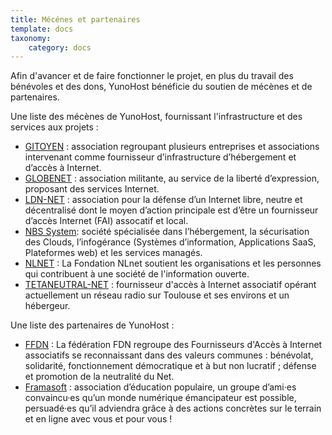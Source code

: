```yaml
---
title: Mécénes et partenaires
template: docs
taxonomy:
    category: docs
---
```


Afin d'avancer et de faire fonctionner le projet, en plus du travail des bénévoles et des dons, YunoHost bénéficie du soutien de mécènes et de partenaires.

Une liste des mécènes de YunoHost, fournissant l'infrastructure et des services aux projets :
- [GITOYEN](https://gitoyen.net) : association regroupant plusieurs entreprises et associations intervenant comme fournisseur d’infrastructure d’hébergement et d’accès à Internet. 
- [GLOBENET](http://www.globenet.org) : association militante, au service de la liberté d’expression, proposant des services Internet.
- [LDN-NET](https://ldn-fai.net/) : association pour la défense d’un Internet libre, neutre et décentralisé dont le moyen d’action principale est d’être un fournisseur d’accès Internet (FAI) assocatif et local.
- [NBS System](https://www.nbs-system.com/): société spécialisée dans l’hébergement, la sécurisation des Clouds, l’infogérance (Systèmes d’information, Applications SaaS, Plateformes web) et les services managés.
- [NLNET](https://nlnet.nl/) : La Fondation NLnet soutient les organisations et les personnes qui contribuent à une société de l'information ouverte.
- [TETANEUTRAL-NET](https://tetaneutral.net/) : fournisseur d'accès à Internet associatif opérant actuellement un réseau radio sur Toulouse et ses environs et un hébergeur.

Une liste des partenaires de YunoHost :
- [FFDN](https://www.ffdn.org/) : La fédération FDN regroupe des Fournisseurs d'Accès à Internet associatifs se reconnaissant dans des valeurs communes : bénévolat, solidarité, fonctionnement démocratique et à but non lucratif ; défense et promotion de la neutralité du Net.
- [Framasoft](https://framasoft.org/) : association d’éducation populaire, un groupe d’ami·es convaincu·es qu’un monde numérique émancipateur est possible, persuadé·es qu’il adviendra grâce à des actions concrètes sur le terrain et en ligne avec vous et pour vous !
